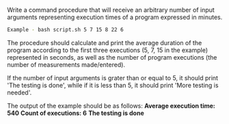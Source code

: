 
Write a command procedure that will receive an arbitrary number of input arguments representing execution times of a program expressed in minutes.

```bash
Example - bash script.sh 5 7 15 8 22 6 
```

The procedure should calculate and print the average duration of the program according to the first three executions (5, 7, 15 in the example) represented in seconds, as well as the number of program executions (the number of measurements made/entered).

If the number of input arguments is grater than or equal to 5, it should print 'The testing is done', while if it is less than 5, it should print 'More testing is needed'.

The output of the example should be as follows:
**Average execution time: 540** 
**Count of executions: 6** 
**The testing is done** 
